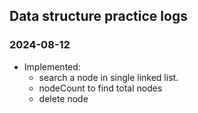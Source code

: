 ## Data structure practice logs


### 2024-08-12

- Implemented: 
    - search a node in single linked list.
    - nodeCount to find total nodes
    - delete node 